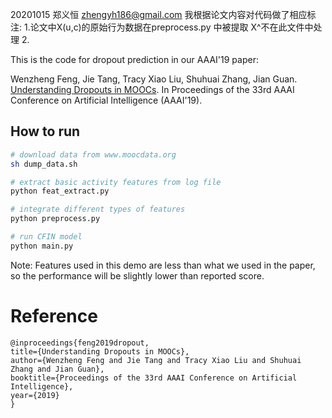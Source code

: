 20201015 郑义恒 zhengyh186@gmail.com
我根据论文内容对代码做了相应标注:
    1.论文中X(u,c)的原始行为数据在preprocess.py 中被提取 X^不在此文件中处理
    2.

This is the code for dropout prediction in our AAAI'19 paper:

Wenzheng Feng, Jie Tang, Tracy Xiao Liu, Shuhuai Zhang, Jian Guan. [Understanding Dropouts in MOOCs](http://keg.cs.tsinghua.edu.cn/jietang/publications/AAAI19-Feng-dropout-moocs.pdf). In Proceedings of the 33rd AAAI Conference on Artificial Intelligence (AAAI'19).



## How to run

```bash
# download data from www.moocdata.org
sh dump_data.sh

# extract basic activity features from log file
python feat_extract.py

# integrate different types of features
python preprocess.py

# run CFIN model
python main.py
```
Note: Features used in this demo are less than what we used in the paper, so the performance will be slightly lower than reported score.

# Reference
```
@inproceedings{feng2019dropout,
title={Understanding Dropouts in MOOCs},
author={Wenzheng Feng and Jie Tang and Tracy Xiao Liu and Shuhuai Zhang and Jian Guan},
booktitle={Proceedings of the 33rd AAAI Conference on Artificial Intelligence},
year={2019}
}
```
